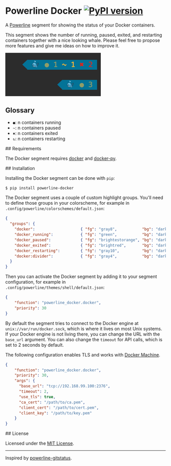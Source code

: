 # Powerline Docker [![PyPI version](https://badge.fury.io/py/powerline-docker.svg)](https://badge.fury.io/py/powerline-docker)

A [Powerline](https://github.com/powerline/powerline) segment for showing the status of your Docker containers.

This segment shows the number of running, paused, exited, and restarting containers together with a nice looking whale. Please feel free to propose more features and give me ideas on how to improve it.

<img src="screenshot.png" width="300">

Glossary
--------
- `●`: n containers running
- `~`: n containers paused
- `✖`: n containers exited
- `↻`: n containers restarting

## Requirements

The Docker segment requires [docker](https://docs.docker.com/engine/installation/) and [docker-py](https://docker-py.readthedocs.org).

## Installation

Installing the Docker segment can be done with `pip`:

```
$ pip install powerline-docker
```

The Docker segment uses a couple of custom highlight groups. You'll need to define those groups in your colorscheme, for example in `.config/powerline/colorschemes/default.json`:

```json
{
  "groups": {
    "docker":                    { "fg": "gray8",           "bg": "darkestblue", "attrs": [] },
    "docker_running":            { "fg": "green",           "bg": "darkestblue", "attrs": [] },
    "docker_paused":             { "fg": "brightestorange", "bg": "darkestblue", "attrs": [] },
    "docker_exited":             { "fg": "brightred",       "bg": "darkestblue", "attrs": [] },
    "docker_restarting":         { "fg": "gray10",          "bg": "darkestblue", "attrs": [] },
    "docker:divider":            { "fg": "gray4",           "bg": "darkestblue", "attrs": [] }
  }
}
```

Then you can activate the Docker segment by adding it to your segment configuration, for example in `.config/powerline/themes/shell/default.json`:

```json
{
    "function": "powerline_docker.docker",
    "priority": 30
}
```

By default the segment tries to connect to the Docker engine at `unix://var/run/docker.sock`, which is where it lives on most Unix systems. If your Docker engine is not living there, you can change the URL with the `base_url` argument. You can also change the `timeout` for API calls, which is set to 2 seconds by default.

The following configuration enables TLS and works with [Docker Machine](https://docs.docker.com/machine/).

```json
{
    "function": "powerline_docker.docker",
    "priority": 30,
    "args": {
      "base_url": "tcp://192.168.99.100:2376",
      "timeout": 2,
      "use_tls": true,
      "ca_cert": "/path/to/ca.pem",
      "client_cert": "/path/to/cert.pem",
      "client_key": "/path/to/key.pem"
    }
}
```

## License

Licensed under the [MIT License](LICENSE).

---

Inspired by [powerline-gitstatus](https://github.com/jaspernbrouwer/powerline-gitstatus).
